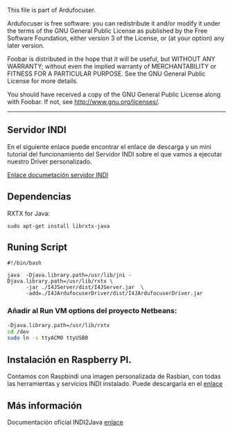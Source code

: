 This file is part of Ardufocuser.

Ardufocuser is free software: you can redistribute it and/or modify
it under the terms of the GNU General Public License as published by
the Free Software Foundation, either version 3 of the License, or
(at your option) any later version.

Foobar is distributed in the hope that it will be useful,
but WITHOUT ANY WARRANTY; without even the implied warranty of
MERCHANTABILITY or FITNESS FOR A PARTICULAR PURPOSE.  See the
GNU General Public License for more details.

You should have received a copy of the GNU General Public License
along with Foobar.  If not, see <http://www.gnu.org/licenses/>.

---

## Servidor INDI

En el siguiente enlace puede encontrar el enlace de descarga y un mini tutorial del funcionamiento del Servidor INDI sobre el que vamos a ejecutar nuestro Driver personalizado.




[Enlace documetación servidor INDI](http://indilib.org/develop/indiforjava/i4j-server-manual.html)

## Dependencias


RXTX for Java:
```
sudo apt-get install librxtx-java
```
## Runing Script

```
#!/bin/bash

java  -Djava.library.path=/usr/lib/jni -Djava.library.path=/usr/lib/rxtx \
      -jar ./I4JServer/dist/I4JServer.jar  \
      -add=./I4JArdufocuserDriver/dist/I4JArdufocuserDriver.jar
```

### Añadir al Run VM options del proyecto Netbeans:

  ```bash
  -Djava.library.path=/usr/lib/rxtx
  cd /dev
  sudo ln -s ttyACM0 ttyUSB0
  ```
## Instalación en Raspberry PI.

Contamos con Raspbindi una imagen personalizada de Rasbian, con todas las herramientas y servicios INDI instalado.
Puede descargarla en el [enlace](https://drive.google.com/file/d/0Bz7iXJ4BvZ9SbnJPZWkweVhUVjQ/view?usp=sharing)

## Más información

Documentación oficial INDI2Java [enlace](http://indilib.org/develop/indiforjava/i4j-indi-driver.html)

